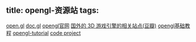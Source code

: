 title: opengl-资源站
tags:
---


[open.gl](open.gl)
[doc.gl](http://docs.gl/)
[opengl官网](http://www.opengl.org/)
[国外的 3D 游戏引擎的相关站点(豆瓣)](http://www.douban.com/group/topic/28822339/)
[opengl基础教程](http://www.zeuscmd.com/tutorials/opengl/index.php)
[opengl-tutorial](http://www.opengl-tutorial.org/)
[code project](http://www.codeproject.com/Articles/1418/A-class-to-easily-generate-AVI-video-with-OpenGL-a)
